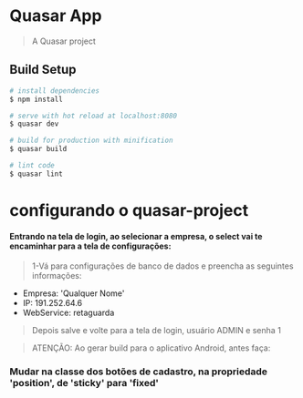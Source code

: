 # Quasar App

> A Quasar project

## Build Setup

``` bash
# install dependencies
$ npm install

# serve with hot reload at localhost:8080
$ quasar dev

# build for production with minification
$ quasar build

# lint code
$ quasar lint
```
# configurando o quasar-project

#### Entrando na tela de login, ao selecionar a empresa, o select vai te encaminhar para a tela de configurações:

> 1-Vá para configurações de banco de dados e preencha as seguintes informações:
- Empresa: 'Qualquer Nome'
- IP: 191.252.64.6
- WebService: retaguarda

> Depois salve e volte para a tela de login, usuário ADMIN e senha 1


> ATENÇÃO: Ao gerar build para o aplicativo Android, antes faça:

### Mudar na classe dos botões de cadastro, na propriedade 'position', de 'sticky' para 'fixed'